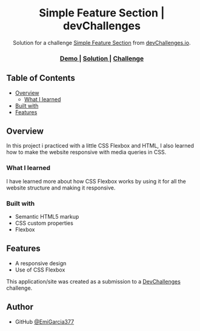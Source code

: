 <h1 align="center">Simple Feature Section | devChallenges</h1>
<div align="center">
   Solution for a challenge <a href="https://devchallenges.io/challenge/simple-feature-section-challenge" target="_blank">Simple Feature Section</a> from <a href="http://devchallenges.io" target="_blank">devChallenges.io</a>.
</div>

<div align="center">
  <h3>
    <a href="{https://your-demo-link.your-domain}">
      Demo
    </a>
    <span> | </span>
    <a href="https://github.com/EmiGarcia377/Simple-feature-section-devCh.git">
      Solution
    </a>
    <span> | </span>
    <a href="https://devchallenges.io/challenge/simple-feature-section-challenge">
      Challenge
    </a>
  </h3>
</div>

<!-- TABLE OF CONTENTS -->

## Table of Contents

- [Overview](#overview)
  - [What I learned](#what-i-learned)
- [Built with](#built-with)
- [Features](#features)


## Overview

In this project i practiced with a little CSS Flexbox and HTML, I also learned how to make the website responsive with media queries in CSS.

### What I learned

I have learned more about how CSS Flexbox works by using it for all the website structure and making it responsive.

### Built with

- Semantic HTML5 markup
- CSS custom properties
- Flexbox

## Features

- A responsive design
- Use of CSS Flexbox

This application/site was created as a submission to a [DevChallenges](https://devchallenges.io/challenges-dashboard) challenge.

## Author

- GitHub [@EmiGarcia377](https://github.com/EmiGarcia377)
